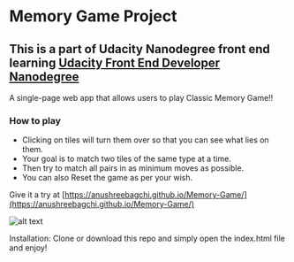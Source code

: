 # Memory Game Project

## This is a part of Udacity Nanodegree front end learning [Udacity Front End Developer Nanodegree](https://in.udacity.com/course/front-end-web-developer-nanodegree--nd001) 


A single-page web app that allows users to play Classic Memory Game!!

### How to play
- Clicking on tiles will turn them over so that you can see what lies on them.
- Your goal is to match two tiles of the same type at a time.
- Then try to match all pairs in as minimum moves as possible.
- You can also Reset the game as per your wish.


Give it a try at [https://anushreebagchi.github.io/Memory-Game/](https://anushreebagchi.github.io/Memory-Game/)


![alt text](https://media.giphy.com/media/MRq5gIsMmuYnBHCMwn/giphy.gif "Image of the project")

Installation: Clone or download this repo and simply open the index.html file and enjoy!
